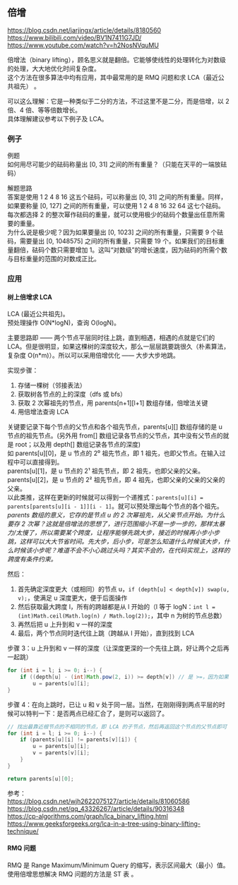 ## 倍增
https://blog.csdn.net/jarjingx/article/details/8180560  
https://www.bilibili.com/video/BV1N7411G7JD/  
https://www.youtube.com/watch?v=h2NosNVquMU  

倍增法（binary lifting），顾名思义就是翻倍。它能够使线性的处理转化为对数级的处理，大大地优化时间复杂度。  
这个方法在很多算法中均有应用，其中最常用的是 RMQ 问题和求 LCA（最近公共祖先） 。  
  
可以这么理解：它是一种类似于二分的方法，不过这里不是二分，而是倍增，以 2 倍、4 倍、等等倍数增长。  
具体理解建议参考以下例子及 LCA。  
  
### 例子
例题  
如何用尽可能少的砝码称量出 [0, 31] 之间的所有重量？（只能在天平的一端放砝码）  
  
解题思路  
答案是使用 1 2 4 8 16 这五个砝码，可以称量出 [0, 31] 之间的所有重量。同样，如果要称量 [0, 127] 之间的所有重量，可以使用 1 2 4 8 16 32 64 这七个砝码。每次都选择 2 的整次幂作砝码的重量，就可以使用极少的砝码个数量出任意所需要的重量。  
为什么说是极少呢？因为如果要量出 [0, 1023] 之间的所有重量，只需要 9 个砝码，需要量出 [0, 1048575] 之间的所有重量，只需要 19 个。如果我们的目标重量翻倍，砝码个数只需要增加 1。这叫“对数级”的增长速度，因为砝码的所需个数与目标重量的范围的对数成正比。  
  
### 应用
#### 树上倍增求 LCA
LCA (最近公共祖先)。  
预处理操作 O(N*logN)，查询 O(logN)。  

主要思路即 —— 两个节点平层同时往上跳，直到相遇，相遇的点就是它们的 LCA。但是很明显，如果这棵树的深度较大，那么一层层跳要跳很久（朴素算法，复杂度 O(n*m)）。所以可以采用倍增优化 —— 大步大步地跳。  
  
实现步骤：  
1. 存储一棵树（邻接表法）
2. 获取树各节点的上的深度（dfs 或 bfs）
3. 获取 2 次幂祖先的节点，用 parents[n+1][l+1] 数组存储，倍增法关键
4. 用倍增法查询 LCA  
  
关键要记录下每个节点的父节点和各个祖先节点，parents[u][] 数组存储的是 u 节点的祖先节点。(另外用 from[] 数组记录各节点的父节点，其中没有父节点的就是 root；以及用 depth[] 数组记录各节点的深度)  
如 parents[u][0]，是 u 节点的 2⁰ 祖先节点，即 1 祖先，也即父节点。在输入过程中可以直接得到。  
parents[u][1]，是 u 节点的 2¹ 祖先节点，即 2 祖先，也即父亲的父亲。  
parents[u][2]，是 u 节点的 2² 祖先节点，即 4 祖先，也即父亲的父亲的父亲的父亲。  
以此类推，这样在更新的时候就可以得到一个递推式：`parents[u][i] = parents[parents[u][i - 1]][i - 1]`。就可以预处理出每个节点的各个祖先。  
*parents 数组的意义，它存的是节点 u 的 2 次幂祖先，从父亲节点开始。为什么要存 2 次幂？这就是倍增法的思想了，进行范围缩小不是一步一步的，那样太暴力/太慢了，所以需要某个跨度，让程序能够先跳大步，接近的时候再小步小步跳，这样可以大大节省时间。先大步，后小步，可是怎么知道什么时候该大步，什么时候该小步呢？难道不会不小心跳过头吗？其实不会的，在代码实现上，这样的跨度有条件约束。*  
  
然后：  
1. 首先确定深度更大（或相同）的节点 u，`if (depth[u] < depth[v]) swap(u, v);`，使满足 u 深度更大，便于后面操作
2. 然后获取最大跨度 l，所有的跨越都是从 l 开始的（l 等于 logN：`int l = (int)Math.ceil(Math.log(n) / Math.log(2));`，其中 n 为树的节点总数）
3. 再然后把 u 上升到和 v 一样的深度
4. 最后，两个节点同时迭代往上跳（跨越从 l 开始），直到找到 LCA  
  
步骤 3：u 上升到和 v 一样的深度（让深度更深的一个先往上跳，好让两个之后再一起跳）  
```java
for (int i = l; i >= 0; i--) {
    if ((depth[u] - (int)Math.pow(2, i)) >= depth[v]) // 是 >=，因为如果 <，代表跳过头了，跳到了上面
        u = parents[u][i];
}
```  
  
步骤 4：在向上跳时，已让 u 和 v 处于同一层。当然，在刚刚得到两点平层的时候可以特判一下：是否两点已经汇合了，是则可以返回了。  
```java
// 找出最靠近根节点的不相同的节点，即 LCA 的子节点，然后再返回这个节点的父节点即可
for (int i = l; i >= 0; i--) {
    if (parents[u][i] != parents[v][i]) {
        u = parents[u][i];
        v = parents[v][i];
    }
}

return parents[u][0];
```  
  
参考：  
https://blog.csdn.net/wjh2622075127/article/details/81060586  
https://blog.csdn.net/qq_43326267/article/details/90316348  
https://cp-algorithms.com/graph/lca_binary_lifting.html  
https://www.geeksforgeeks.org/lca-in-a-tree-using-binary-lifting-technique/  
  
  
#### RMQ 问题
RMQ 是 Range Maximum/Minimum Query 的缩写，表示区间最大（最小）值。使用倍增思想解决 RMQ 问题的方法是 ST 表 。  
  